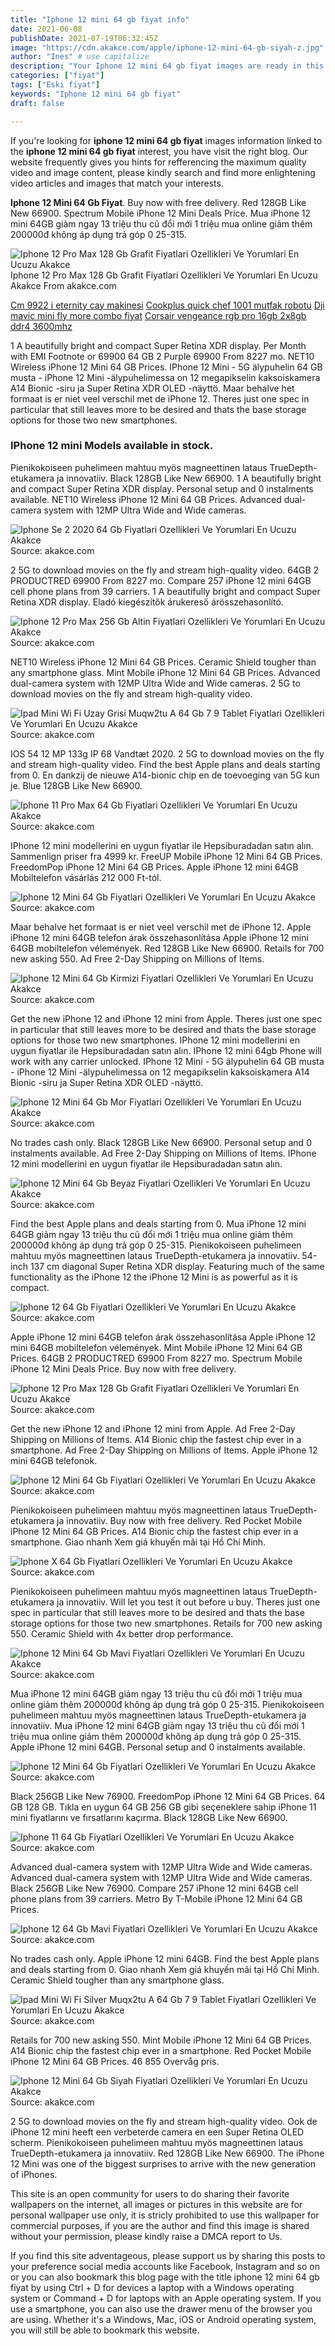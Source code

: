 ```yaml
---
title: "Iphone 12 mini 64 gb fiyat info"
date: 2021-06-08
publishDate: 2021-07-19T06:32:45Z
image: "https://cdn.akakce.com/apple/iphone-12-mini-64-gb-siyah-z.jpg"
author: "Ines" # use capitalize
description: "Your Iphone 12 mini 64 gb fiyat images are ready in this website. Iphone 12 mini 64 gb fiyat are a topic that is being searched for and liked by netizens now. You can Download the Iphone 12 mini 64 gb fiyat files here. Find and Download all free vectors."
categories: ["fiyat"]
tags: ["Eski fiyat"]
keywords: "Iphone 12 mini 64 gb fiyat"
draft: false

---
```


If you're looking for **iphone 12 mini 64 gb fiyat** images information linked to the **iphone 12 mini 64 gb fiyat** interest, you have visit the right  blog.  Our website frequently  gives you  hints  for refferencing  the maximum  quality video and image  content, please kindly search and find more enlightening video articles and images  that match your interests.

**Iphone 12 Mini 64 Gb Fiyat**. Buy now with free delivery. Red 128GB Like New 66900. Spectrum Mobile iPhone 12 Mini Deals Price. Mua iPhone 12 mini 64GB giảm ngay 13 triệu thu cũ đổi mới 1 triệu mua online giảm thêm 200000đ không áp dụng trả góp 0 25-315.

![Iphone 12 Pro Max 128 Gb Grafit Fiyatlari Ozellikleri Ve Yorumlari En Ucuzu Akakce](https://cdn.akakce.com/apple/iphone-12-pro-max-128-gb-grafit-z.jpg "Iphone 12 Pro Max 128 Gb Grafit Fiyatlari Ozellikleri Ve Yorumlari En Ucuzu Akakce")
Iphone 12 Pro Max 128 Gb Grafit Fiyatlari Ozellikleri Ve Yorumlari En Ucuzu Akakce From akakce.com

[Cm 9922 i eternity cay makinesi](/cm-9922-i-eternity-cay-makinesi/)
[Cookplus quick chef 1001 mutfak robotu](/cookplus-quick-chef-1001-mutfak-robotu/)
[Dji mavic mini fly more combo fiyat](/dji-mavic-mini-fly-more-combo-fiyat/)
[Corsair vengeance rgb pro 16gb 2x8gb ddr4 3600mhz](/corsair-vengeance-rgb-pro-16gb-2x8gb-ddr4-3600mhz/)

1 A beautifully bright and compact Super Retina XDR display. Per Month with EMI Footnote or 69900 64 GB 2 Purple 69900 From 8227 mo. NET10 Wireless iPhone 12 Mini 64 GB Prices. IPhone 12 Mini - 5G älypuhelin 64 GB musta - iPhone 12 Mini -älypuhelimessa on 12 megapikselin kaksoiskamera A14 Bionic -siru ja Super Retina XDR OLED -näyttö. Maar behalve het formaat is er niet veel verschil met de iPhone 12. Theres just one spec in particular that still leaves more to be desired and thats the base storage options for those two new smartphones.

### IPhone 12 mini Models available in stock.

Pienikokoiseen puhelimeen mahtuu myös magneettinen lataus TrueDepth-etukamera ja innovatiiv. Black 128GB Like New 66900. 1 A beautifully bright and compact Super Retina XDR display. Personal setup and 0 instalments available. NET10 Wireless iPhone 12 Mini 64 GB Prices. Advanced dual-camera system with 12MP Ultra Wide and Wide cameras.


![Iphone Se 2 2020 64 Gb Fiyatlari Ozellikleri Ve Yorumlari En Ucuzu Akakce](https://cdn.akakce.com/apple/iphone-se-2-2020-64-gb-z.jpg "Iphone Se 2 2020 64 Gb Fiyatlari Ozellikleri Ve Yorumlari En Ucuzu Akakce")
Source: akakce.com

2 5G to download movies on the fly and stream high-quality video. 64GB 2 PRODUCTRED 69900 From 8227 mo. Compare 257 iPhone 12 mini 64GB cell phone plans from 39 carriers. 1 A beautifully bright and compact Super Retina XDR display. Eladó kiegészítők árukereső árösszehasonlító.

![Iphone 12 Pro Max 256 Gb Altin Fiyatlari Ozellikleri Ve Yorumlari En Ucuzu Akakce](https://cdn.akakce.com/apple/iphone-12-pro-max-256-gb-altin-z.jpg "Iphone 12 Pro Max 256 Gb Altin Fiyatlari Ozellikleri Ve Yorumlari En Ucuzu Akakce")
Source: akakce.com

NET10 Wireless iPhone 12 Mini 64 GB Prices. Ceramic Shield tougher than any smartphone glass. Mint Mobile iPhone 12 Mini 64 GB Prices. Advanced dual-camera system with 12MP Ultra Wide and Wide cameras. 2 5G to download movies on the fly and stream high-quality video.

![Ipad Mini Wi Fi Uzay Grisi Muqw2tu A 64 Gb 7 9 Tablet Fiyatlari Ozellikleri Ve Yorumlari En Ucuzu Akakce](https://cdn.akakce.com/apple/ipad-mini-wi-fi-uzay-grisi-muqw2tu-a-64-gb-7-9-z.jpg "Ipad Mini Wi Fi Uzay Grisi Muqw2tu A 64 Gb 7 9 Tablet Fiyatlari Ozellikleri Ve Yorumlari En Ucuzu Akakce")
Source: akakce.com

IOS 54 12 MP 133g IP 68 Vandtæt 2020. 2 5G to download movies on the fly and stream high-quality video. Find the best Apple plans and deals starting from 0. En dankzij de nieuwe A14-bionic chip en de toevoeging van 5G kun je. Blue 128GB Like New 66900.

![Iphone 11 Pro Max 64 Gb Fiyatlari Ozellikleri Ve Yorumlari En Ucuzu Akakce](https://cdn.akakce.com/apple/iphone-11-pro-max-64-gb-z.jpg "Iphone 11 Pro Max 64 Gb Fiyatlari Ozellikleri Ve Yorumlari En Ucuzu Akakce")
Source: akakce.com

IPhone 12 mini modellerini en uygun fiyatlar ile Hepsiburadadan satın alın. Sammenlign priser fra 4999 kr. FreeUP Mobile iPhone 12 Mini 64 GB Prices. FreedomPop iPhone 12 Mini 64 GB Prices. Apple iPhone 12 mini 64GB Mobiltelefon vásárlás 212 000 Ft-tól.

![Iphone 12 Mini 64 Gb Fiyatlari Ozellikleri Ve Yorumlari En Ucuzu Akakce](https://cdn.akakce.com/apple/iphone-12-mini-64-gb-2-z.jpg "Iphone 12 Mini 64 Gb Fiyatlari Ozellikleri Ve Yorumlari En Ucuzu Akakce")
Source: akakce.com

Maar behalve het formaat is er niet veel verschil met de iPhone 12. Apple iPhone 12 mini 64GB telefon árak összehasonlítása Apple iPhone 12 mini 64GB mobiltelefon vélemények. Red 128GB Like New 66900. Retails for 700 new asking 550. Ad Free 2-Day Shipping on Millions of Items.

![Iphone 12 Mini 64 Gb Kirmizi Fiyatlari Ozellikleri Ve Yorumlari En Ucuzu Akakce](https://cdn.akakce.com/apple/iphone-12-mini-64-gb-kirmizi-z.jpg "Iphone 12 Mini 64 Gb Kirmizi Fiyatlari Ozellikleri Ve Yorumlari En Ucuzu Akakce")
Source: akakce.com

Get the new iPhone 12 and iPhone 12 mini from Apple. Theres just one spec in particular that still leaves more to be desired and thats the base storage options for those two new smartphones. IPhone 12 mini modellerini en uygun fiyatlar ile Hepsiburadadan satın alın. IPhone 12 mini 64gb Phone will work with any carrier unlocked. IPhone 12 Mini - 5G älypuhelin 64 GB musta - iPhone 12 Mini -älypuhelimessa on 12 megapikselin kaksoiskamera A14 Bionic -siru ja Super Retina XDR OLED -näyttö.

![Iphone 12 Mini 64 Gb Mor Fiyatlari Ozellikleri Ve Yorumlari En Ucuzu Akakce](https://cdn.akakce.com/apple/iphone-12-mini-64-gb-mor-z.jpg "Iphone 12 Mini 64 Gb Mor Fiyatlari Ozellikleri Ve Yorumlari En Ucuzu Akakce")
Source: akakce.com

No trades cash only. Black 128GB Like New 66900. Personal setup and 0 instalments available. Ad Free 2-Day Shipping on Millions of Items. IPhone 12 mini modellerini en uygun fiyatlar ile Hepsiburadadan satın alın.

![Iphone 12 Mini 64 Gb Beyaz Fiyatlari Ozellikleri Ve Yorumlari En Ucuzu Akakce](https://cdn.akakce.com/apple/iphone-12-mini-64-gb-beyaz-z.jpg "Iphone 12 Mini 64 Gb Beyaz Fiyatlari Ozellikleri Ve Yorumlari En Ucuzu Akakce")
Source: akakce.com

Find the best Apple plans and deals starting from 0. Mua iPhone 12 mini 64GB giảm ngay 13 triệu thu cũ đổi mới 1 triệu mua online giảm thêm 200000đ không áp dụng trả góp 0 25-315. Pienikokoiseen puhelimeen mahtuu myös magneettinen lataus TrueDepth-etukamera ja innovatiiv. 54-inch 137 cm diagonal Super Retina XDR display. Featuring much of the same functionality as the iPhone 12 the iPhone 12 Mini is as powerful as it is compact.

![Iphone 12 64 Gb Fiyatlari Ozellikleri Ve Yorumlari En Ucuzu Akakce](https://cdn.akakce.com/apple/iphone-12-64-gb-z.jpg "Iphone 12 64 Gb Fiyatlari Ozellikleri Ve Yorumlari En Ucuzu Akakce")
Source: akakce.com

Apple iPhone 12 mini 64GB telefon árak összehasonlítása Apple iPhone 12 mini 64GB mobiltelefon vélemények. Mint Mobile iPhone 12 Mini 64 GB Prices. 64GB 2 PRODUCTRED 69900 From 8227 mo. Spectrum Mobile iPhone 12 Mini Deals Price. Buy now with free delivery.

![Iphone 12 Pro Max 128 Gb Grafit Fiyatlari Ozellikleri Ve Yorumlari En Ucuzu Akakce](https://cdn.akakce.com/apple/iphone-12-pro-max-128-gb-grafit-z.jpg "Iphone 12 Pro Max 128 Gb Grafit Fiyatlari Ozellikleri Ve Yorumlari En Ucuzu Akakce")
Source: akakce.com

Get the new iPhone 12 and iPhone 12 mini from Apple. Ad Free 2-Day Shipping on Millions of Items. A14 Bionic chip the fastest chip ever in a smartphone. Ad Free 2-Day Shipping on Millions of Items. Apple iPhone 12 mini 64GB telefonok.

![Iphone 12 Mini 64 Gb Fiyatlari Ozellikleri Ve Yorumlari En Ucuzu Akakce](https://cdn.akakce.com/apple/iphone-12-mini-64-gb-3-z.jpg "Iphone 12 Mini 64 Gb Fiyatlari Ozellikleri Ve Yorumlari En Ucuzu Akakce")
Source: akakce.com

Pienikokoiseen puhelimeen mahtuu myös magneettinen lataus TrueDepth-etukamera ja innovatiiv. Buy now with free delivery. Red Pocket Mobile iPhone 12 Mini 64 GB Prices. A14 Bionic chip the fastest chip ever in a smartphone. Giao nhanh Xem giá khuyến mãi tại Hồ Chí Minh.

![Iphone X 64 Gb Fiyatlari Ozellikleri Ve Yorumlari En Ucuzu Akakce](https://cdn.akakce.com/apple/iphone-x-64-gb-z.jpg "Iphone X 64 Gb Fiyatlari Ozellikleri Ve Yorumlari En Ucuzu Akakce")
Source: akakce.com

Pienikokoiseen puhelimeen mahtuu myös magneettinen lataus TrueDepth-etukamera ja innovatiiv. Will let you test it out before u buy. Theres just one spec in particular that still leaves more to be desired and thats the base storage options for those two new smartphones. Retails for 700 new asking 550. Ceramic Shield with 4x better drop performance.

![Iphone 12 Mini 64 Gb Mavi Fiyatlari Ozellikleri Ve Yorumlari En Ucuzu Akakce](https://cdn.akakce.com/apple/iphone-12-mini-64-gb-mavi-z.jpg "Iphone 12 Mini 64 Gb Mavi Fiyatlari Ozellikleri Ve Yorumlari En Ucuzu Akakce")
Source: akakce.com

Mua iPhone 12 mini 64GB giảm ngay 13 triệu thu cũ đổi mới 1 triệu mua online giảm thêm 200000đ không áp dụng trả góp 0 25-315. Pienikokoiseen puhelimeen mahtuu myös magneettinen lataus TrueDepth-etukamera ja innovatiiv. Mua iPhone 12 mini 64GB giảm ngay 13 triệu thu cũ đổi mới 1 triệu mua online giảm thêm 200000đ không áp dụng trả góp 0 25-315. Apple iPhone 12 mini 64GB. Personal setup and 0 instalments available.

![Iphone 12 Mini 64 Gb Fiyatlari Ozellikleri Ve Yorumlari En Ucuzu Akakce](https://cdn.akakce.com/apple/iphone-12-mini-64-gb-z.jpg "Iphone 12 Mini 64 Gb Fiyatlari Ozellikleri Ve Yorumlari En Ucuzu Akakce")
Source: akakce.com

Black 256GB Like New 76900. FreedomPop iPhone 12 Mini 64 GB Prices. 64 GB 128 GB. Tıkla en uygun 64 GB 256 GB gibi seçeneklere sahip iPhone 11 mini fiyatlarını ve fırsatlarını kaçırma. Black 128GB Like New 66900.

![Iphone 11 64 Gb Fiyatlari Ozellikleri Ve Yorumlari En Ucuzu Akakce](https://cdn.akakce.com/apple/iphone-11-64-gb-z.jpg "Iphone 11 64 Gb Fiyatlari Ozellikleri Ve Yorumlari En Ucuzu Akakce")
Source: akakce.com

Advanced dual-camera system with 12MP Ultra Wide and Wide cameras. Advanced dual-camera system with 12MP Ultra Wide and Wide cameras. Black 256GB Like New 76900. Compare 257 iPhone 12 mini 64GB cell phone plans from 39 carriers. Metro By T-Mobile iPhone 12 Mini 64 GB Prices.

![Iphone 12 64 Gb Mavi Fiyatlari Ozellikleri Ve Yorumlari En Ucuzu Akakce](https://cdn.akakce.com/apple/iphone-12-64-gb-mavi-z.jpg "Iphone 12 64 Gb Mavi Fiyatlari Ozellikleri Ve Yorumlari En Ucuzu Akakce")
Source: akakce.com

No trades cash only. Apple iPhone 12 mini 64GB. Find the best Apple plans and deals starting from 0. Giao nhanh Xem giá khuyến mãi tại Hồ Chí Minh. Ceramic Shield tougher than any smartphone glass.

![Ipad Mini Wi Fi Silver Muqx2tu A 64 Gb 7 9 Tablet Fiyatlari Ozellikleri Ve Yorumlari En Ucuzu Akakce](https://cdn.akakce.com/apple/ipad-mini-wi-fi-silver-muqx2tu-a-64-gb-7-9-z.jpg "Ipad Mini Wi Fi Silver Muqx2tu A 64 Gb 7 9 Tablet Fiyatlari Ozellikleri Ve Yorumlari En Ucuzu Akakce")
Source: akakce.com

Retails for 700 new asking 550. Mint Mobile iPhone 12 Mini 64 GB Prices. A14 Bionic chip the fastest chip ever in a smartphone. Red Pocket Mobile iPhone 12 Mini 64 GB Prices. 46 855 Overvåg pris.

![Iphone 12 Mini 64 Gb Siyah Fiyatlari Ozellikleri Ve Yorumlari En Ucuzu Akakce](https://cdn.akakce.com/apple/iphone-12-mini-64-gb-siyah-z.jpg "Iphone 12 Mini 64 Gb Siyah Fiyatlari Ozellikleri Ve Yorumlari En Ucuzu Akakce")
Source: akakce.com

2 5G to download movies on the fly and stream high-quality video. Ook de iPhone 12 mini heeft een verbeterde camera en een Super Retina OLED scherm. Pienikokoiseen puhelimeen mahtuu myös magneettinen lataus TrueDepth-etukamera ja innovatiiv. Red 128GB Like New 66900. The iPhone 12 Mini was one of the biggest surprises to arrive with the new generation of iPhones.

This site is an open community for users to do sharing their favorite wallpapers on the internet, all images or pictures in this website are for personal wallpaper use only, it is stricly prohibited to use this wallpaper for commercial purposes, if you are the author and find this image is shared without your permission, please kindly raise a DMCA report to Us.

If you find this site adventageous, please support us by sharing this posts to your preference social media accounts like Facebook, Instagram and so on or you can also bookmark this blog page with the title iphone 12 mini 64 gb fiyat by using Ctrl + D for devices a laptop with a Windows operating system or Command + D for laptops with an Apple operating system. If you use a smartphone, you can also use the drawer menu of the browser you are using. Whether it's a Windows, Mac, iOS or Android operating system, you will still be able to bookmark this website.
